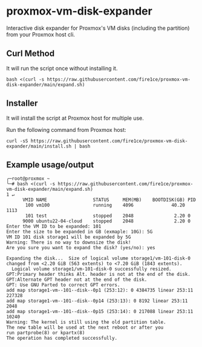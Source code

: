 # proxmox-vm-disk-expander

Interactive disk expander for Proxmox's VM disks (including the partition) from your Proxmox host cli.

## Curl Method

It will run the script once without installing it.

```shell
bash <(curl -s https://raw.githubusercontent.com/fire1ce/proxmox-vm-disk-expander/main/expand.sh)
```

## Installer

It will install the script at Proxmox host for multiple use.

Run the following command from Proxmox host:

```shell
curl -sS https://raw.githubusercontent.com/fire1ce/proxmox-vm-disk-expander/main/install.sh | bash
```

## Example usage/output

```shell
╭─root@proxmox ~
╰─# bash <(curl -s https://raw.githubusercontent.com/fire1ce/proxmox-vm-disk-expander/main/expand.sh)                                                      1 ↵
      VMID NAME                 STATUS     MEM(MB)    BOOTDISK(GB) PID
       100 vm100                running    4096              40.20 1113
       101 test                 stopped    2048               2.20 0
      9000 ubuntu22-04-cloud    stopped    2048               2.20 0
Enter the VM ID to be expanded: 101
Enter the size to be expanded in GB (exmaple: 10G): 5G
VM ID 101 disk storage1 will be expanded by 5G
Warning: There is no way to downsize the disk!
Are you sure you want to expand the disk? (yes/no): yes

Expanding the disk...  Size of logical volume storage1/vm-101-disk-0 changed from <2.20 GiB (563 extents) to <7.20 GiB (1843 extents).
  Logical volume storage1/vm-101-disk-0 successfully resized.
GPT:Primary header thinks Alt. header is not at the end of the disk.
GPT:Alternate GPT header not at the end of the disk.
GPT: Use GNU Parted to correct GPT errors.
add map storage1-vm--101--disk--0p1 (253:12): 0 4384735 linear 253:11 227328
add map storage1-vm--101--disk--0p14 (253:13): 0 8192 linear 253:11 2048
add map storage1-vm--101--disk--0p15 (253:14): 0 217088 linear 253:11 10240
Warning: The kernel is still using the old partition table.
The new table will be used at the next reboot or after you
run partprobe(8) or kpartx(8)
The operation has completed successfully.
```
